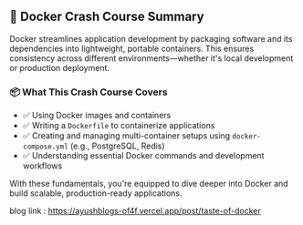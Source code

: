 ## 🐳 Docker Crash Course Summary

Docker streamlines application development by packaging software and its dependencies into lightweight, portable containers. This ensures consistency across different environments—whether it's local development or production deployment.

### 📦 What This Crash Course Covers

- ✅ Using Docker images and containers
- ✅ Writing a `Dockerfile` to containerize applications
- ✅ Creating and managing multi-container setups using `docker-compose.yml` (e.g., PostgreSQL, Redis)
- ✅ Understanding essential Docker commands and development workflows

With these fundamentals, you're equipped to dive deeper into Docker and build scalable, production-ready applications.

blog link : https://ayushblogs-of4f.vercel.app/post/taste-of-docker
